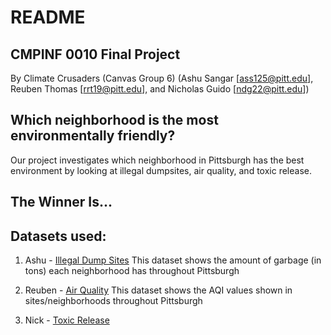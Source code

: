 # README

## CMPINF 0010 Final Project

By Climate Crusaders (Canvas Group 6) (Ashu Sangar [ass125@pitt.edu], Reuben Thomas [rrt19@pitt.edu], and Nicholas Guido [ndg22@pitt.edu])

## Which neighborhood is the most environmentally friendly? 
Our project investigates which neighborhood in Pittsburgh has the best environment by looking at illegal dumpsites, air quality, and toxic release.

## The Winner Is...


## Datasets used:

1. Ashu - [Illegal Dump Sites](https://data.wprdc.org/dataset/allegheny-county-illegal-dump-sites/resource/ee834d8d-ae71-4b3b-b02b-312ba321ff17?view_id=1988368f-ec43-430c-9478-bd31164c1326)
This dataset shows the amount of garbage (in tons) each neighborhood has throughout Pittsburgh

2. Reuben - [Air Quality](https://data.wprdc.org/dataset/allegheny-county-air-quality)
This dataset shows the AQI values shown in sites/neighborhoods throughout Pittsburgh

3. Nick - [Toxic Release]()
